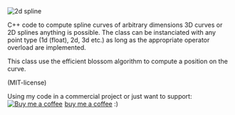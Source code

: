 <img src="http://rodolphe-vaillant.fr/images/2016-06/spline.png" alt="2d spline">


C++ code to compute spline curves of arbitrary dimensions
3D curves or 2D splines anything is possible.
The class can be instanciated with any point type (1d (float), 2d, 3d etc.)
as long as the appropriate operator overload are implemented.
 
This class use the efficient blossom algorithm to compute a position on the curve.

(MIT-license)

Using my code in a commercial project or just want to support: <link href="https://fonts.googleapis.com/css?family=Cookie" rel="stylesheet"><a class="bmc-button" target="_blank" href="https://www.buymeacoffee.com/jBnA3c2Fw"><img src="https://www.buymeacoffee.com/assets/img/BMC-btn-logo.svg" alt="Buy me a coffee"><span style="margin-left:5px">buy me a coffee</span></a> :)
